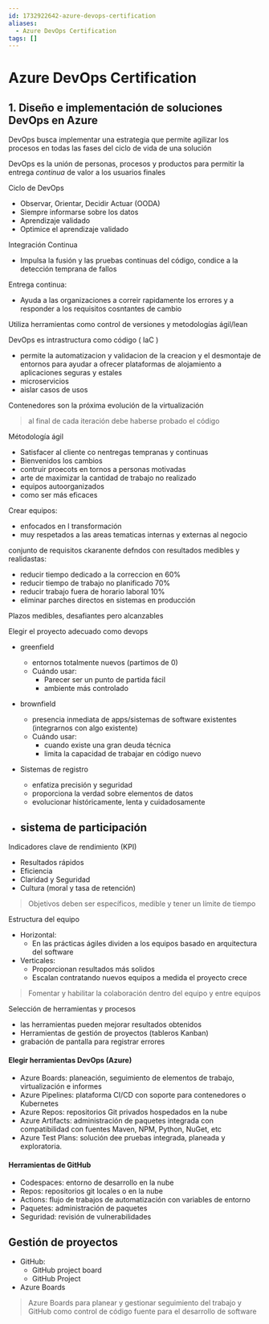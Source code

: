 ```yaml
---
id: 1732922642-azure-devops-certification
aliases:
  - Azure DevOps Certification
tags: []
---
```


# Azure DevOps Certification

## 1. Diseño e implementación de soluciones DevOps en Azure

DevOps busca implementar una estrategia que permite agilizar los procesos en todas las fases del ciclo de vida de una solución

DevOps es la unión de personas, procesos y productos para permitir la entrega _continua_ de valor a los usuarios finales

Ciclo de DevOps
  - Observar, Orientar, Decidir Actuar (OODA)
  - Siempre informarse sobre los datos
  - Aprendizaje validado
  - Optimice el aprendizaje validado

Integración Continua
  - Impulsa la fusión y las pruebas continuas del código, condice a la detección temprana de fallos

Entrega continua:
  - Ayuda a las organizaciones a correir rapidamente los errores y a responder a los requisitos cosntantes de cambio

Utiliza herramientas como control de versiones y metodologías ágil/lean


DevOps es intrastructura como código ( IaC )
  - permite la automatizacion y validacion de la creacion y el desmontaje de entornos para ayudar a ofrecer plataformas de alojamiento a aplicaciones seguras y estales
  - microservicios
  - aislar casos de usos

Contenedores son la próxima evolución de la virtualización

> al final de cada iteración debe haberse probado el código

Métodología ágil
- Satisfacer al cliente co nentregas tempranas y continuas
- Bienvenidos los cambios
- contruir proecots en tornos a personas motivadas
- arte de maximizar la cantidad de trabajo no realizado
- equipos autoorganizados
- como ser más eficaces


Crear equipos:
  - enfocados en l transformación
  - muy respetados a las areas tematicas internas y externas al negocio

conjunto de requisitos ckaranente defndos con resultados medibles y realidastas:
  - reducir tiempo dedicado a la correccion en 60%
  - reducir tiempo de trabajo no planificado 70%
  - reducir trabajo fuera de horario laboral 10%
  - eliminar parches directos en sistemas en producción

Plazos medibles, desafiantes pero alcanzables

Elegir el proyecto adecuado como devops

- greenfield
  - entornos totalmente nuevos (partimos de 0)
  - Cuándo usar:
    - Parecer ser un punto de partida fácil
    - ambiente más controlado
- brownfield
  - presencia inmediata de apps/sistemas de software existentes (integrarnos con algo existente)
  - Cuándo usar:
    - cuando existe una gran deuda técnica
    - limita la capacidad de trabajar en código nuevo

- Sistemas de registro
  - enfatiza precisión y seguridad
  - proporciona la verdad sobre elementos de datos
  - evolucionar históricamente, lenta y cuidadosamente
- sistema de participación
  -

Indicadores clave de rendimiento (KPI)
  - Resultados rápidos
  - Eficiencia
  - Claridad y Seguridad
  - Cultura (moral y tasa de retención)
> Objetivos deben ser específicos, medible y tener un límite de tiempo

Estructura del equipo
  - Horizontal:
    - En las prácticas ágiles dividen a los equipos basado en arquitectura del software
  - Verticales:
    - Proporcionan resultados más solidos 
    - Escalan contratando nuevos equipos a medida el proyecto crece

> Fomentar y habilitar la colaboración dentro del equipo y entre equipos

Selección de herramientas y procesos
  - las herramientas pueden mejorar resultados obtenidos
  - Herramientas de gestión de proyectos (tableros Kanban)
  - grabación de pantalla para registrar errores

#### Elegir herramientas DevOps (Azure)
  - Azure Boards: planeación, seguimiento de elementos de trabajo, virtualización e informes
  - Azure Pipelines: plataforma CI/CD con soporte para contenedores o Kubernetes
  - Azure Repos: repositorios Git privados hospedados en la nube 
  - Azure Artifacts: administración de paquetes integrada con compatibilidad con fuentes Maven, NPM, Python, NuGet, etc
  - Azure Test Plans: solución dee pruebas integrada, planeada y exploratoria.

#### Herramientas de GitHub
  - Codespaces: entorno de desarrollo en la nube
  - Repos: repositorios git locales o en la nube
  - Actions: flujo de trabajos de automatización con variables de entorno
  - Paquetes: administración de paquetes
  - Seguridad: revisión de vulnerabilidades 


## Gestión de proyectos 
  - GitHub:
    - GitHub project board
    - GitHub Project
  - Azure Boards


> Azure Boards para planear y gestionar seguimiento del trabajo y GitHub como control de código fuente para el desarrollo de software

